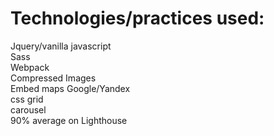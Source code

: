 # Technologies/practices used:
Jquery/vanilla javascript\
Sass\
Webpack\
Compressed Images\
Embed maps Google/Yandex\
css grid\
carousel\
90% average on Lighthouse
